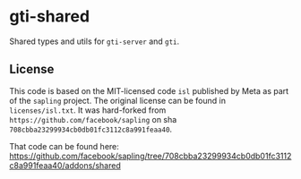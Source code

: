 # gti-shared
Shared types and utils for `gti-server` and `gti`.

## License
This code is based on the MIT-licensed code `isl` published by Meta as part of the `sapling` project. The original license can be found in `licenses/isl.txt`. It was hard-forked from `https://github.com/facebook/sapling` on sha `708cbba23299934cb0db01fc3112c8a991feaa40`.

That code can be found here: https://github.com/facebook/sapling/tree/708cbba23299934cb0db01fc3112c8a991feaa40/addons/shared
